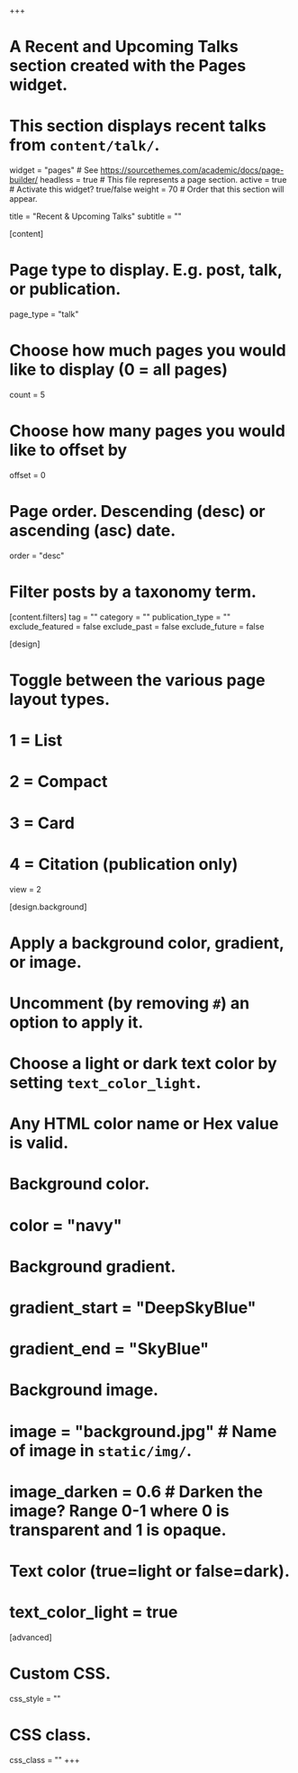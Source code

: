 +++
  # A Recent and Upcoming Talks section created with the Pages widget.
  # This section displays recent talks from `content/talk/`.
  
  widget = "pages"  # See https://sourcethemes.com/academic/docs/page-builder/
  headless = true  # This file represents a page section.
  active = true  # Activate this widget? true/false
  weight = 70  # Order that this section will appear.
  
  title = "Recent & Upcoming Talks"
  subtitle = ""
  
  [content]
  # Page type to display. E.g. post, talk, or publication.
  page_type = "talk"
  
  # Choose how much pages you would like to display (0 = all pages)
  count = 5
  
  # Choose how many pages you would like to offset by
  offset = 0
  
  # Page order. Descending (desc) or ascending (asc) date.
  order = "desc"
  
  # Filter posts by a taxonomy term.
  [content.filters]
  tag = ""
  category = ""
  publication_type = ""
  exclude_featured = false
  exclude_past = false
  exclude_future = false
  
  [design]
  # Toggle between the various page layout types.
  #   1 = List
  #   2 = Compact
  #   3 = Card
  #   4 = Citation (publication only)
  view = 2
  
  [design.background]
  # Apply a background color, gradient, or image.
  #   Uncomment (by removing `#`) an option to apply it.
  #   Choose a light or dark text color by setting `text_color_light`.
  #   Any HTML color name or Hex value is valid.
  
  # Background color.
  # color = "navy"
  
  # Background gradient.
  # gradient_start = "DeepSkyBlue"
  # gradient_end = "SkyBlue"
  
  # Background image.
  # image = "background.jpg"  # Name of image in `static/img/`.
  # image_darken = 0.6  # Darken the image? Range 0-1 where 0 is transparent and 1 is opaque.
  
  # Text color (true=light or false=dark).
  # text_color_light = true  
  
  [advanced]
  # Custom CSS. 
  css_style = ""
  
  # CSS class.
  css_class = ""
  +++
    